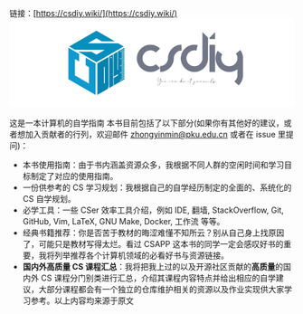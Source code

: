 链接：[https://csdiy.wiki/](https://csdiy.wiki/)
![image.png](./CS自学指南-梦开始的地方.assert/1748101250128-745eaf54-15be-4f3f-9df2-a86bc0045384.png)


这是一本计算机的自学指南
本书目前包括了以下部分(如果你有其他好的建议，或者想加入贡献者的行列，欢迎邮件 [zhongyinmin@pku.edu.cn](mailto:zhongyinmin@pku.edu.cn) 或者在 issue 里提问)：

- 本书使用指南：由于书内涵盖资源众多，我根据不同人群的空闲时间和学习目标制定了对应的使用指南。
- 一份供参考的 CS 学习规划：我根据自己的自学经历制定的全面的、系统化的 CS 自学规划。
- 必学工具：一些 CSer 效率工具介绍，例如 IDE, 翻墙, StackOverflow, Git, GitHub, Vim, LaTeX, GNU Make, Docker, 工作流 等等。
- 经典书籍推荐：你是否苦于教材的晦涩难懂不知所云？别从自己身上找原因了，可能只是教材写得太烂。看过 CSAPP 这本书的同学一定会感叹好书的重要，我将列举推荐各个计算机领域的必看好书与资源链接。
- **国内外高质量 CS 课程汇总**：我将把我上过的以及开源社区贡献的**高质量**的国内外 CS 课程分门别类进行汇总，介绍其课程内容特点并给出相应的自学建议，大部分课程都会有一个独立的仓库维护相关的资源以及作业实现供大家学习参考。​
以上内容均来源于原文
